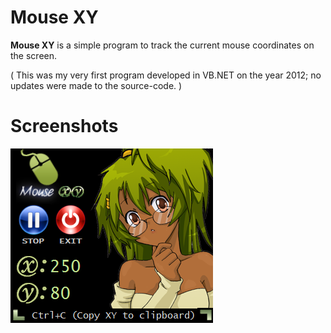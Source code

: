 # Mouse XY

**Mouse XY** is a simple program to track the current mouse coordinates on the screen.

( This was my very first program developed in VB.NET on the year 2012; no updates were made to the source-code. )

# Screenshots

![](Preview/MouseXY_01.png)
